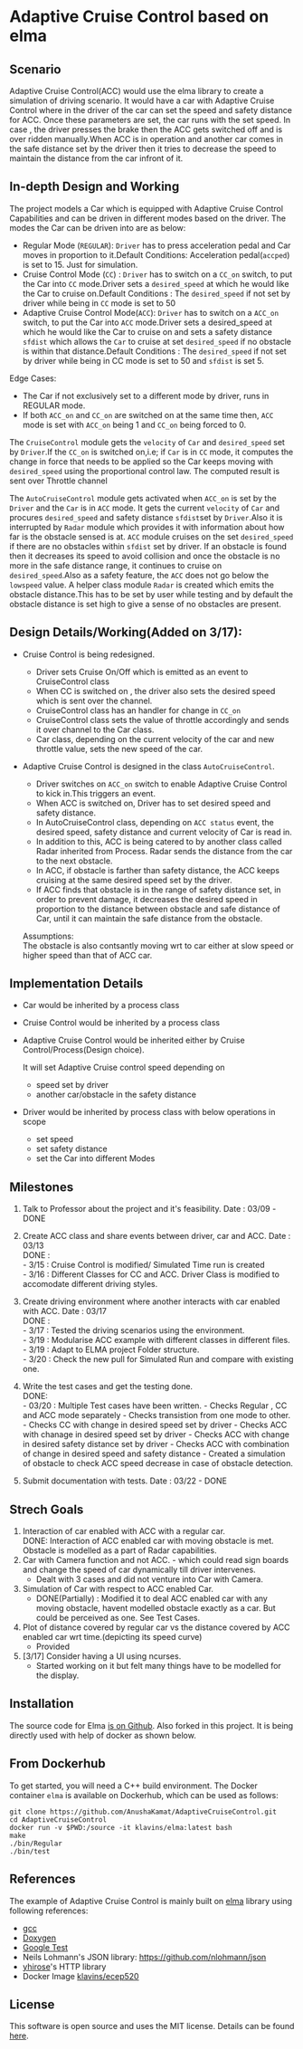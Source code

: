 Adaptive Cruise Control based on elma
===
Scenario
---
Adaptive Cruise Control(ACC) would use the elma library to create a simulation of driving scenario. It would have a car with Adaptive Cruise Control where in the driver of the car can set the speed and safety distance for ACC. Once these parameters are set, the car runs with the set speed. In case , the driver presses the brake then the ACC gets switched off and is over ridden manually.When ACC is in operation and another car comes in the safe distance set by the driver then it tries to decrease the speed to maintain the distance from the car infront of it.

In-depth Design and Working
---

The project models a Car which is equipped with Adaptive Cruise Control Capabilities and can be driven in different modes based on the driver.
The modes the Car can be driven into are as below:
- Regular Mode (`REGULAR`): `Driver` has to press acceleration pedal and Car moves in proportion to it.Default Conditions: Acceleration pedal(`accped`) is set to 15. Just for simulation.
- Cruise Control Mode (`CC`) : `Driver` has to switch on a `CC_on` switch, to put the Car into `CC` mode.Driver sets a `desired_speed` at which he would like the Car to cruise on.Default Conditions : The `desired_speed` if not set by driver while being in `CC` mode is set to 50
- Adaptive Cruise Control Mode(`ACC`): `Driver` has to switch on a `ACC_on` switch, to put the Car into `ACC` mode.Driver sets a desired_speed at which he would like the Car to cruise on and sets a safety distance `sfdist` which allows the `Car` to cruise at set `desired_speed` if no obstacle is within that distance.Default Conditions : The `desired_speed` if not set by driver while being in CC mode is set to 50 and `sfdist` is set 5.

Edge Cases:
- The Car if not exclusively set to a different mode by driver, runs in REGULAR mode.
- If both `ACC_on` and `CC_on` are switched on at the same time then, `ACC` mode is set with `ACC_on` being 1 and `CC_on` being forced to 0.

The `CruiseControl` module gets the `velocity` of `Car` and `desired_speed` set by `Driver`.If the `CC_on` is switched on,i.e; if `Car` is in `CC` mode, it computes the change in force that needs to be applied so the Car keeps moving with `desired_speed` using the proportional control law. The computed result is sent over Throttle channel


The `AutoCruiseControl` module gets activated when `ACC_on` is set by the `Driver` and the `Car` is in `ACC` mode. It gets the current `velocity` of `Car` and procures `desired_speed` and safety distance `sfdist`set by `Driver`.Also it is interrupted by `Radar` module which provides it with information about how far is the obstacle sensed is at. `ACC` module cruises on the set `desired_speed` if there are no obstacles within `sfdist` set by driver. If an obstacle is found then it decreases its speed to avoid collision and once the obstacle is no more in the safe distance range, it continues to cruise on `desired_speed`.Also as a safety feature, the `ACC` does not go below the `lowspeed` value.
A helper class module `Radar` is created which emits the obstacle distance.This has to be set by user while testing and by default the obstacle distance is set high to give a sense of no obstacles are present.


Design Details/Working(Added on 3/17):
---
- Cruise Control is being redesigned.
    - Driver sets Cruise On/Off which is emitted as an event to CruiseControl class
    - When CC is switched on , the driver also sets the desired speed which is sent over the channel.
    - CruiseControl class has an handler for change in `CC_on`
    - CruiseControl class sets the value of throttle accordingly and sends it over channel to the Car class.
    - Car class, depending on the current velocity of the car and new throttle value, sets the new speed of the car.
- Adaptive Cruise Control is designed in the class `AutoCruiseControl`.
    - Driver switches on `ACC_on` switch to enable Adaptive Cruise Control to kick in.This triggers an event.
    - When ACC is switched on, Driver has to set desired speed and safety distance.
    - In AutoCruiseControl class, depending on `ACC status` event, the desired speed, safety distance and current velocity of Car is read in.
    - In addition to this, ACC is being catered to by another class called Radar inherited from Process.
        Radar sends the distance from the car to the next obstacle.
    - In ACC, if obstacle is farther than safety distance, the ACC keeps cruising at the same desired speed set by the driver.
    - If ACC finds that obstacle is in the range of safety distance set, in order to prevent damage, it decreases the desired speed in proportion to the distance between obstacle and safe distance of Car, until it can maintain the safe distance from the obstacle. <br/>

    Assumptions: <br/>
    The obstacle is also contsantly moving wrt to car either at slow speed or higher speed than that of ACC car.

Implementation Details
---
- Car would be inherited by a process class

- Cruise Control would be inherited by a process class

- Adaptive Cruise Control would be inherited either by Cruise Control/Process(Design choice).

    It will set Adaptive Cruise control speed depending on 
    - speed set by driver
    - another car/obstacle in the safety distance

- Driver would be inherited by process class with below operations in scope
    - set speed
    - set safety distance
    - set the Car into different Modes

Milestones 
---
1. Talk to Professor about the project and it's feasibility. Date : 03/09 -DONE
2. Create ACC class and share events between driver, car and ACC. Date : 03/13<br/>
    DONE :<br/>
        - 3/15 : Cruise Control is modified/ Simulated Time run is created<br/>
        - 3/16 : Different Classes for CC and ACC. Driver Class is modified to accomodate different driving styles.
3. Create driving environment where another interacts with car enabled with ACC. Date : 03/17<br/>
    DONE : <br/>
        - 3/17 : Tested the driving scenarios using the environment.<br/>
        - 3/19 : Modularise ACC example with different classes in different files.<br/>
        - 3/19 : Adapt to ELMA project Folder structure. <br/>
        - 3/20 : Check the new pull for Simulated Run and compare with existing one. <br/>

4. Write the test cases and get the testing done.<br/> 
    DONE:<br/>
        - 03/20 : Multiple Test cases have been written.
            - Checks Regular , CC and ACC mode separately
            - Checks transistion from one mode to other.
            - Checks CC with change in desired speed set by driver
            - Checks ACC with chanage in desired speed set by driver
            - Checks ACC with change in desired safety distance set by driver
            - Checks ACC with combination of change in desired speed and safety distance
            - Created a simulation of obstacle to check ACC speed decrease in case of obstacle detection.

5. Submit documentation with tests. Date : 03/22 - DONE

Strech Goals
---
1. Interaction of car enabled with ACC with a regular car.<br/>
    DONE: Interaction of ACC enabled car with moving obstacle is met. Obstacle is modelled as a part of Radar capabilities.
2. Car with Camera function and not ACC. - which could read sign boards and change the speed of car dynamically till driver intervenes.
    - Dealt with 3 cases and did not venture into Car with Camera.
3. Simulation of Car with respect to ACC enabled Car.
    - DONE(Partially) : Modified it to deal ACC enabled car with any moving obstacle, havent modelled obstacle exactly as a car. But could be perceived as one. See Test Cases.
4. Plot of distance covered by regular car vs the distance covered by ACC enabled car wrt time.(depicting its speed curve)
    - Provided
5. [3/17] Consider having a UI using ncurses.
    - Started working on it but felt many things have to be modelled for the display.

Installation
---

The source code for Elma [is on Github](https://github.com/klavinslab/elma).
Also forked in this project.
It is being directly used with help of docker as shown below.

From Dockerhub
---

To get started, you will need a C++ build environment. The Docker container `elma` is available on Dockerhub, which can be used as follows:

    git clone https://github.com/AnushaKamat/AdaptiveCruiseControl.git
    cd AdaptiveCruiseControl
    docker run -v $PWD:/source -it klavins/elma:latest bash
    make
    ./bin/Regular 
    ./bin/test     



References
---
The example of Adaptive Cruise Control is mainly built on [elma](https://github.com/klavinslab/elma) library using following references:
- [gcc](https://gcc.gnu.org/)
- [Doxygen](http://www.doxygen.nl/)
- [Google Test](https://github.com/google/googletest)
- Neils Lohmann's JSON library: https://github.com/nlohmann/json
- [yhirose](https://github.com/yhirose)'s HTTP library
- Docker Image [klavins/ecep520](https://hub.docker.com/r/klavins/ecep520)

License
---
This software is open source and uses the MIT license. Details can be found [here](https://github.com/klavinslab/elma).

